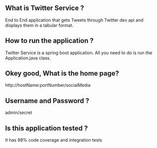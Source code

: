 ## What is Twitter Service ?

End to End application that gets Tweets through Twitter dev api and displays them in a tabular format.

## How to run the application ?

Twitter Service is a spring boot application. All you need to do is run the Application.java class. 

## Okey good, What is the home page?

http://hostName:portNumber/socialMedia

## Username and Password ?
admin/secret

## Is this application tested ?

It has 98% code coverage and integration tests 
